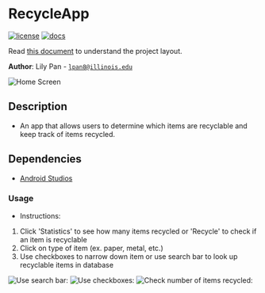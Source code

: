 # RecycleApp

[![license](https://img.shields.io/badge/license-MIT-green)](LICENSE)
[![docs](https://img.shields.io/badge/docs-yes-brightgreen)](docs/README.md)

Read [this document](https://cliutils.gitlab.io/modern-cmake/chapters/basics/structure.html) to understand the project
layout.

**Author**: Lily Pan - [`lpan8@illinois.edu`](mailto:lpan8@illinois.edu)

![Home Screen](https://github.com/lpan8/RecycleApp/blob/master/photos/recycleapp1.PNG)

## Description
- An app that allows users to determine which items are recyclable and keep track of items recycled.

## Dependencies
  - [Android Studios](https://developer.android.com/studio)

### Usage
  - Instructions: 
  1. Click 'Statistics' to see how many items recycled or 'Recycle' to check if an item is recyclable
  2. Click on type of item (ex. paper, metal, etc.)
  3. Use checkboxes to narrow down item or use search bar to look up recyclable items in database
  
  ![Use search bar:](https://github.com/lpan8/RecycleApp/blob/master/photos/recycleapp2.PNG)
  ![Use checkboxes:](https://github.com/lpan8/RecycleApp/blob/master/photos/recycleapp3.PNG)
  ![Check number of items recycled:](https://github.com/lpan8/RecycleApp/blob/master/photos/recycleapp4.PNG)
